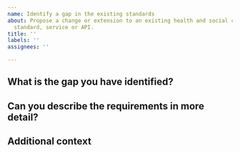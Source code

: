 ```yaml
---
name: Identify a gap in the existing standards
about: Propose a change or extension to an existing health and social care information
  standard, service or API.
title: ''
labels: ''
assignees: ''

---
```


## What is the gap you have identified?

<!--
Summarise the issue in a short paragraph. 
-->

## Can you describe the requirements in more detail?

<!--
Describe in detail how you identified this gap. Include any insights from research. You can attach documents to this issue if these help you explain your proposal. 
-->

## Additional context

<!--
Thanks for sharing with the community. Your submission will be checked by the Directory Team. Acceptable submissions generally go live in the standards development backlog within 48 hours. 
-->
